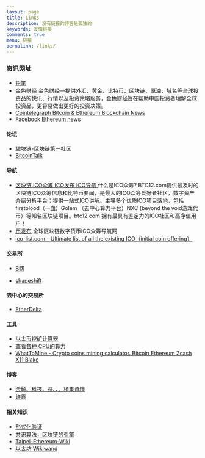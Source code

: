 ```yaml
---
layout: page
title: Links
description: 没有链接的博客是孤独的
keywords: 友情链接
comments: true
menu: 链接
permalink: /links/
---
```



### 资讯网址
- [铅笔](http://chainb.com/)
- [金色财经](http://www.jinse.com/) 金色财经—提供外汇、黄金、比特币、区块链、原油、域名等全球投资品的快讯、行情以及投资策略服务，金色财经旨在帮助中国投资者理解全球投资品，更容易做出更好的投资决策。
- [Cointelegraph Bitcoin & Ethereum Blockchain News](https://cointelegraph.com/)
- [Facebook Ethereum news](https://www.facebook.com/eth.news.doge)

#### 论坛
- [趣块链-区块链第一社区](http://www.aboutchain.com/forum.php)
- [BitcoinTalk](https://bitcointalk.org/index.php?board=30.0)
#### 导航
- [区块链.ICO众筹 ICO发布 ICO导航 ](http://btc12.com/) 什么是ICO众筹? BTC12.com提供最及时的区块链ICO众筹信息和比特币要闻，是最大的ICO众筹爱好者社区，数字资产介绍分析平台；提供一站式ICO讲解。主导多个优质ICO项目落地，包括firstblood（一血）Golem （去中心算力平台）NXC (beyond the void游戏代币）等知名区块链项目。btc12.com 拥有最具有鉴定力的ICO社区和高净值用户！
- [币发布](http://www.bifabu.com/) 全球区块链数字货币ICO众筹导航网
- [ico-list.com - Ultimate list of all the existing ICO（initial coin offering）](https://www.ico-list.com/)

#### 交易所
- [B网](https://bittrex.com/)

- [shapeshift](https://www.shapeshift.io/)
#### 去中心的交易所
- [EtherDelta](https://etherdelta.github.io/)

#### 工具
- [以太币挖矿计算器](http://www.unminer.com/tools/eth/calculator)
- [查看各种 CPU的算力](https://www.cryptocompare.com/mining/#/equipment)
- [WhatToMine - Crypto coins mining calculator. Bitcoin Ethereum Zcash X11 Blake](https://whattomine.com/coins)

#### 博客
- [金融、科技、茶、、、積集資糧](http://menghaipasha.blogspot.jp/)
- [许鑫](http://www.jianshu.com/u/c14a6ce69a88)


#### 相关知识
- [形式化验证](https://hackmd.io/s/H1xxp3pF0)
- [共识算法，区块链的引擎](http://cryptape.com/consensus-the-engine-of-blockchain.html)
- [Taipei-Ethereum-Wiki](https://github.com/EtherTW/Taipei-Ethereum-Wiki/wiki)
- [以太坊 Wikiwand](http://www.wikiwand.com/zh/%E4%BB%A5%E5%A4%AA%E5%9D%8A)
